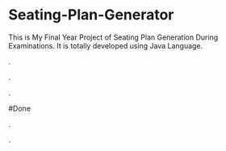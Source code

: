 # Seating-Plan-Generator

This is My Final Year Project of Seating Plan Generation During Examinations. It is totally developed using Java Language.












.
























.












































































































































































































.





















































#Done










































































































.




































































































































































































































































































































































































































































































.







































